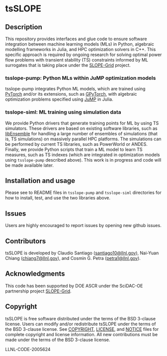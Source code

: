# tsSLOPE


## Description

This repository provides interfaces and glue code to ensure software integration between machine learning models (MLs) in Python, algebraic modelling frameworks in Julia, and HPC optimization solvers in C++. This specific approach is required by ongoing research for solving optimal power flow problems with transient stability (TS) constraints informed by ML surrogates that is taking place under the [SLOPE-Grid](https://slope-grid.github.io/) project.

### tsslope-pump: Python MLs within JuMP optimization models 
tsslope-pump integrates Python ML models, which are trained using [PyTorch](https://pytorch.org/) and/or its extensions, such as [GPyTorch](https://gpytorch.ai/), with algebraic optimization problems specified using [JuMP](https://jump.dev/) in Julia. 

### tsslope-siml: ML training using simulation data
We provide Python drivers that generate training points for ML by using TS simulators. These drivers are based on existing software libraries, such as [libEnsemble](https://github.com/Libensemble/libensemble) for handling a large number of ensembles of simulations (that is, TS simulations) on massively parallel HPC platforms. The simulations can be performed by current TS libraries, such as PowerWorld or ANDES. Finally, we provide Python scripts that train a ML model to learn  TS measures, such as TS indexes (which are integrated in optimization models using  `tsslope-pump` described above). This work is in progress and code will be made available later.

## Installation and usage

Please see to README files in `tsslope-pump` and `tsslope-siml` directories for how to install, test, and use the two libraries above. 

## Issues

Users are highly encouraged to report issues by opening new github issues. 

## Contributors

tsSLOPE is developed by Claudio Santiago (santiago10@llnl.gov), Nai-Yuan Chiang (chiang7@llnl.gov), and Cosmin G. Petra (petra1@llnl.gov). 

## Acknowledgments

This code has been supported by DOE ASCR under the SciDAC-OE partnership project [SLOPE-Grid](https://slope-grid.github.io/).

## Copyright

tsSLOPE is free software distributed under the terms of the BSD 3-clause license. Users can modify and/or redistribute tsSLOPE under the terms of the BSD 3-clause license. See [COPYRIGHT](COPYRIGHT), [LICENSE](LICENSE), and [NOTICE](NOTICE) files for complete copyright and license information. All new contributions must be made under the terms of the BSD 3-clause license. 

LLNL-CODE-2005624


